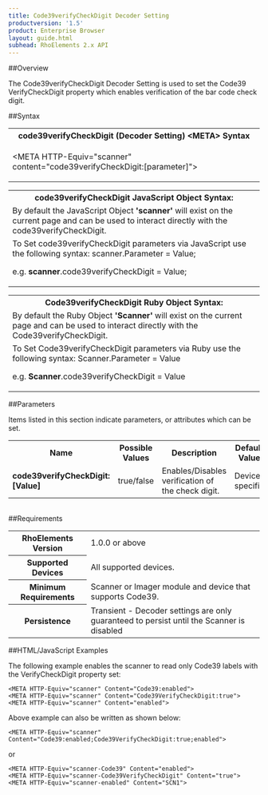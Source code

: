 ```yaml
---
title: Code39verifyCheckDigit Decoder Setting
productversion: '1.5'
product: Enterprise Browser
layout: guide.html
subhead: RhoElements 2.x API
---
```


##Overview

The Code39verifyCheckDigit Decoder Setting is used to set the Code39 VerifyCheckDigit property which enables verification of the bar code check digit.

##Syntax

<table class="re-table"><tr><th class="tableHeading">code39verifyCheckDigit (Decoder Setting) &lt;META&gt; Syntax
</th></tr><tr><td class="clsSyntaxCells clsOddRow"><p>&lt;META HTTP-Equiv="scanner" content="code39verifyCheckDigit:[parameter]"&gt;</p></td></tr></table>
<table class="re-table"><tr><th class="tableHeading">code39verifyCheckDigit JavaScript Object Syntax:</th></tr><tr><td class="clsSyntaxCells clsOddRow">
By default the JavaScript Object <b>'scanner'</b> will exist on the current page and can be used to interact directly with the code39verifyCheckDigit.
</td></tr><tr><td class="clsSyntaxCells clsEvenRow">
To Set code39verifyCheckDigit parameters via JavaScript use the following syntax: scanner.Parameter = Value;
<P />e.g. <b>scanner</b>.code39verifyCheckDigit = Value;
</td></tr></table>
<table class="re-table"><tr><th class="tableHeading">Code39verifyCheckDigit Ruby Object Syntax:</th></tr><tr><td class="clsSyntaxCells clsOddRow">
By default the Ruby Object <b>'Scanner'</b> will exist on the current page and can be used to interact directly with the Code39verifyCheckDigit.
</td></tr><tr><td class="clsSyntaxCells clsEvenRow">
To Set Code39verifyCheckDigit parameters via Ruby use the following syntax: Scanner.Parameter = Value
<P />e.g. <b>Scanner</b>.code39verifyCheckDigit = Value
</td></tr></table>



##Parameters


Items listed in this section indicate parameters, or attributes which can be set.
<table class="re-table"><col width="20%" /><col width="20%" /><col width="38%" /><col width="22%" /><tr><th class="tableHeading">Name</th><th class="tableHeading">Possible Values</th><th class="tableHeading">Description</th><th class="tableHeading">Default Value</th></tr><tr><td class="clsSyntaxCells clsOddRow"><b>code39verifyCheckDigit:[Value]
</b></td><td class="clsSyntaxCells clsOddRow">true/false</td><td class="clsSyntaxCells clsOddRow">Enables/Disables verification of the check digit.</td><td class="clsSyntaxCells clsOddRow">Device specific</td></tr></table>
<table class="re-table"><col width="78%" /><col width="8%" /><col width="1%" /><col width="5%" /><col width="1%" /><col width="5%" /><col width="2%" /></table>





##Requirements

<table class="re-table"><tr><th class="tableHeading">RhoElements Version</th><td class="clsSyntaxCell clsEvenRow">1.0.0 or above
</td></tr><tr><th class="tableHeading">Supported Devices</th><td class="clsSyntaxCell clsOddRow">All supported devices.</td></tr><tr><th class="tableHeading">Minimum Requirements</th><td class="clsSyntaxCell clsOddRow">Scanner or Imager module and device that supports Code39.</td></tr><tr><th class="tableHeading">Persistence</th><td class="clsSyntaxCell clsEvenRow">Transient - Decoder settings are only guaranteed to persist until the Scanner is disabled</td></tr></table>


##HTML/JavaScript Examples

The following example enables the scanner to read only Code39 labels with the VerifyCheckDigit property set:

	<META HTTP-Equiv="scanner" Content="Code39:enabled">
	<META HTTP-Equiv="scanner" Content="Code39VerifyCheckDigit:true">
	<META HTTP-Equiv="scanner" Content="enabled">
	
Above example can also be written as shown below:

	<META HTTP-Equiv="scanner" Content="Code39:enabled;Code39VerifyCheckDigit:true;enabled">
	
or

	<META HTTP-Equiv="scanner-Code39" Content="enabled">
	<META HTTP-Equiv="scanner-Code39VerifyCheckDigit" Content="true">
	<META HTTP-Equiv="scanner-enabled" Content="SCN1">
	






